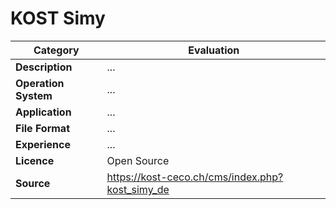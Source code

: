# KOST Simy

| Category | Evaluation |
| --- | --- |
| **Description**  | ... |
| **Operation System**  | ...  |
| **Application**  | ... |
| **File Format** | ... |
| **Experience** | ... |
| **Licence** | Open Source |
| **Source** | https://kost-ceco.ch/cms/index.php?kost_simy_de |  
